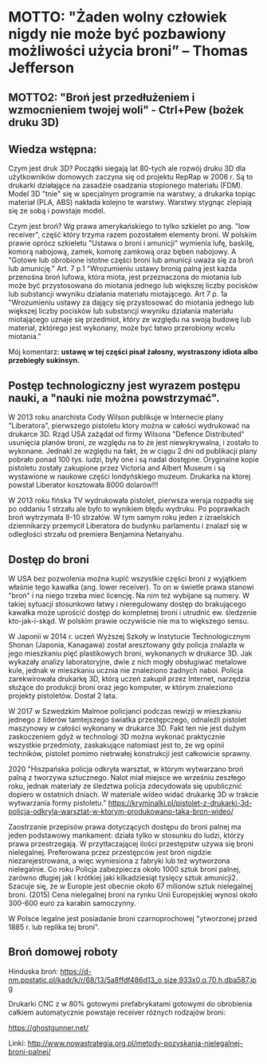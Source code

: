 # MOTTO: "Żaden wolny człowiek nigdy nie może być pozbawiony możliwości użycia broni” – Thomas Jefferson

## MOTTO2: "Broń jest przedłużeniem i wzmocnieniem twojej woli" - Ctrl+Pew (bożek druku 3D)

## Wiedza wstępna:

Czym jest druk 3D? Początki siegają lat 80-tych ale rozwój druku 3D dla użytkowników domowych zaczyna się od projektu RepRap w 2006 r. Są to drukarki działające na zasadzie osadzania stopionego materiału (FDM). Model 3D "tnie" się w specjalnym programie na warstwy, a drukarka topiąc materiał (PLA, ABS) nakłada kolejno te warstwy. Warstwy stygnąc zlepiają się ze sobą i powstaje model.

Czym jest broń? Wg prawa amerykańskiego to tylko szkielet po ang. "low receiver", część który trzyma razem pozostałem elementy broni. W polskim prawie oprócz szkieletu "Ustawa o broni i amunicji" wymienia lufę, baskilę, komorą nabojową, zamek, komorę zamkową oraz bęben nabojowy. A "Gotowe lub obrobione istotne części broni lub amunicji uważa się za broń lub amunicję." Art. 7 p.1 "Wrozumieniu ustawy bronią palną jest każda przenośna broń lufowa, która miota, jest przeznaczona do miotania lub może być przystosowana do miotania jednego lub większej liczby pocisków lub substancji wwyniku działania materiału miotającego. Art 7 p. 1a "Wrozumieniu ustawy za dający się przystosować do miotania jednego lub większej liczby pocisków lub substancji wwyniku działania materiału miotającego uznaje się przedmiot, który ze względu na swoją budowę lub materiał, zktórego jest wykonany, może być łatwo przerobiony wcelu miotania."

Mój komentarz: **ustawę w tej części pisał żałosny, wystraszony idiota albo przebiegły sukinsyn.**

## Postęp technologiczny jest wyrazem postępu nauki, a "nauki nie można powstrzymać".

W 2013 roku anarchista Cody Wilson publikuje w Internecie plany "Liberatora", pierwszego pistoletu ktory można w całości wydrukować na drukarce 3D. Rząd USA zażądał od firmy Wilsona "Defence Distributed" usunięcia planów broni, ze względu na to że jest niewykrywalna, i zostało to wykonane. Jednakl ze względu na fakt, że w ciągu 2 dni od publikacji plany pobrało ponad 100 tys. ludzi, były one i są nadal dostępne. Oryginalne kopie pistoletu zostały zakupione przez Victoria and Albert Museum i są wystawione w naukowe części londyńskiego muzeum. Drukarka na ktorej powstał Liberator kosztowała 8000 dolarów!!!

W 2013 roku fińska TV wydrukowała pistolet, pierwsza wersja rozpadła się po oddaniu 1 strzału ale było to wynikiem błędu wydruku. Po poprawkach broń wytrzymała 8-10 strzałów. W tym samym roku jeden z izraelskich dziennikarzy przemycił Liberatora do budynku parlamentu i znalazł się w odległości strzału od premiera Benjamina Netanyahu.

## Dostęp do broni

W USA bez pozwolenia można kupić wszystkie części broni z wyjątkiem właśnie tego kawałka (ang. lower receiver). To on w świetle prawa stanowi "broń" i na niego trzeba mieć licencję. Na nim też wybijane są numery. W takiej sytuacji stosunkowo łatwy i nieregulowany dostęp do brakującego kawałka może uprościć dostęp do kompletnej broni i utrudnić ew. śledzenie kto-jak-i-skąd. W polskim prawie oczywiście nie ma to większego sensu.

W Japonii w 2014 r. uczeń Wyższej Szkoły w Instytucie Technologicznym Shonan (Japonia, Kanagawa) został aresztowany gdy policja znalazła w jego mieszkaniu pięć plastikowych broni, wykonanych w drukarce 3D. Jak wykazały analizy laboratoryjne, dwie z nich mogły obsługiwać metalowe kule, jednak w mieszkaniu ucznia nie znaleziono żadnych naboi. Policja zarekwirowała drukarkę 3D, którą uczeń zakupił przez Internet, narzędzia służące do produkcji broni oraz jego komputer, w którym znaleziono projekty pistoletów. Dostał 2 lata.

W 2017 w Szwedzkim Malmoe policjanci podczas rewizji w mieszkaniu jednego z liderów tamtejszego światka przestępczego, odnaleźli pistolet maszynowy w całości wykonany w drukarce 3D. Fakt ten nie jest dużym zaskoczeniem gdyż w technologi 3D można wykonać praktycznie wszystkie przedmioty, zaskakujące natomiast jest to, że wg opinii techników, pistolet pomimo nietrwałej konstrukcji jest całkowicie sprawny.

2020 "Hiszpańska policja odkryła warsztat, w którym wytwarzano broń palną z tworzywa sztucznego. Nalot miał miejsce we wrześniu zeszłego roku, jednak materiały ze śledztwa policja zdecydowała się upublicznić dopiero w ostatnich dniach. W materiale wideo widać drukarkę 3D w trakcie wytwarzania formy pistoletu." https://kryminalki.pl/pistolet-z-drukarki-3d-policja-odkryla-warsztat-w-ktorym-produkowano-taka-bron-wideo/

Zaostrzanie przepisów prawa dotyczących dostępu do broni palnej ma jeden podstawowy mankament: działa tylko w stosunku do ludzi, którzy prawa przestrzegają. W przytłaczającej ilości przestępstw używa się broni nielegalnej. Preferowana przez przestępców jest broń nigdzie niezarejestrowana, a więc wyniesiona z fabryki lub też wytworzona nielegalnie. Co roku Policja zabezpiecza około 1000 sztuk broni palnej, zarówno długiej jak i krótkiej jaki kilkadziesiąt tysięcy sztuk amunicji2. Szacuje się, że w Europie jest obecnie około 67 milionów sztuk nielegalnej broni. (2015) Cena nielegalnej broni na rynku Unii Europejskiej wynosi około 300-600 euro za karabin samoczynny.

W Polsce legalne jest posiadanie broni czarnoprochowej "ytworzonej przed 1885 r. lub replika tej broni".

## Broń domowej roboty

Hinduska broń: https://d-nm.ppstatic.pl/kadr/k/r/68/13/5a8ffdf486d13_o,size,933x0,q,70,h,dba587.jpg

Drukarki CNC z w 80% gotowymi prefabrykatami gotowymi do obrobienia  całkiem automatycznie powstaje receiver różnych rodzajów broni:

<https://ghostgunner.net/>

Linki: http://www.nowastrategia.org.pl/metody-pozyskania-nielegalnej-broni-palnej/